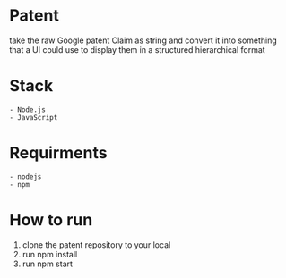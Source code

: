 # Patent
take the raw Google patent Claim as string and convert it into something that a UI could use to display them in a structured hierarchical format

# Stack
    - Node.js
    - JavaScript

# Requirments
    - nodejs 
    - npm

# How to run
1. clone the patent repository to your local
2. run npm install
3. run npm start
